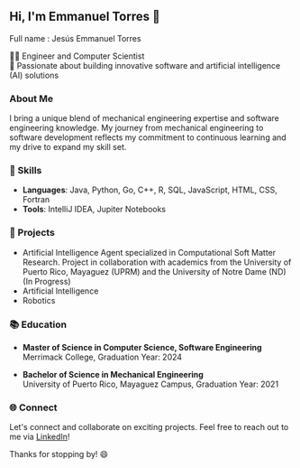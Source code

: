 ## Hi, I'm Emmanuel Torres 👋
Full name : Jesús Emmanuel Torres

👨‍💻 Engineer and Computer Scientist    
🔧 Passionate about building innovative software and artificial intelligence (AI) solutions  

### About Me

I bring a unique blend of mechanical engineering expertise and software engineering knowledge. My journey from mechanical engineering to software development reflects my commitment to continuous learning and my drive to expand my skill set.

### 🔧 Skills

- **Languages**: Java, Python, Go, C++, R, SQL, JavaScript, HTML, CSS, Fortran
- **Tools**: IntelliJ IDEA, Jupiter Notebooks 

### 🌟 Projects

- Artificial Intelligence Agent specialized in Computational Soft Matter Research. Project in collaboration with academics from the University of Puerto Rico, Mayaguez (UPRM) and the University of Notre Dame (ND) (In Progress)
- Artificial Intelligence
- Robotics

### 📚 Education

- **Master of Science in Computer Science, Software Engineering**  
  Merrimack College, Graduation Year: 2024

- **Bachelor of Science in Mechanical Engineering**  
  University of Puerto Rico, Mayaguez Campus, Graduation Year: 2021

### 🌐 Connect

Let's connect and collaborate on exciting projects. Feel free to reach out to me via [LinkedIn](https://www.linkedin.com/in/jemmanuel-torres)!

Thanks for stopping by! 😄
